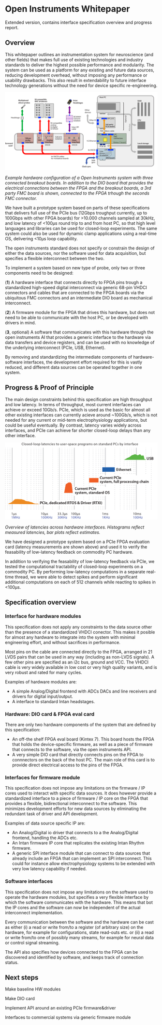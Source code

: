 # Open Instruments Whitepaper
Extended version, contains interface specification overview and progress report.

## Overview

This whitepaper outlines an instrumentation system for neuroscience (and other fields) that makes full use of existing technologies and industry standards to deliver the highest possible performance and modularity. The system can be used as a platform for any existing and future data sources, reducing development overhead, without imposing any performance or usability drawbacks. This also result in extendability to future interface technology generations without the need for device specific re-engineering.

![Example hardware configuration of a Open Instruments system with three connected breakout boards. In addition to the DIO board that provides the electrical connections between the FPGA and the breakout boards, a 3rd party FMC board is shown, connected to the FPGA trhough the seconds FMC connector.](imgs/system_overview.png)

_Example hardware configuration of a Open Instruments system with three connected breakout boards. In addition to the DIO board that provides the electrical connections between the FPGA and the breakout boards, a 3rd party FMC board is shown, connected to the FPGA trhough the seconds FMC connector._


We have built a prototype system based on parts of these specifications that delivers full use of the PCIe bus (12Gbps troughput currently, up to 100Gbps with other FPGA boards) for >10.000 channels sampled at 30kHz, and low latency of  <100μs round trip to and from host PC, so that high level languages and libraries can be used for closed-loop experiments. The same system could also be used for dynamic clamp applications using a real-time OS, delivering <10μs loop capability. 

The open instruments standard does not specify or constrain the design of either the data sources, nor the software used for data acquisition, but specifies a flexible interconnect between the two. 

To implement a system based on new type of probe, only two or three components need to be designed: 

(__1__) A hardware interface that connects directly to FPGA pins trough a standardized high-speed digital interconnect via generic 68-pin VHDCI connectors and cables that are connected to the FPGA boards via the ubiquitous FMC connectors and an intermediate DIO board as mechanical interconnect.

(__2__) A firmware module for the FPGA that drives this hardware, but does not need to be able to communicate with the host PC, or be developed with drivers in mind.

(__3__, optional) A software that communicates with this hardware through the open instruments AI that provides a generic interface to the hardware via data transfers and device registers, and can be used with no knowledge of the underlying interconnect (PCIe, USB, Ethernet).

By removing and standardizing the intermediate components of hardware-software interfaces, the development effort required for this is vastly reduced, and different data sources can be operated together in one system.

## Progress & Proof of Principle

The main design constraints behind this specification are high throughput and low latency. In terms of throughput, most current interfaces can achieve or exceed 10Gb/s. PCIe, which is used as the basic for almost all other existing interfaces can currently acieve around ~100Gb/s, which is not needed for any current or mid-term electrophysiology applications, but could be useful eventually. By contrast, latency varies widely across interfaces, and PCIe can achieve far shorter closed-loop delays than any other interface.

![Overview of latencies across hardware interfaces. Histograms reflect measured latencies, bar plots reflect estimates.](imgs/latencies_log_scale.png)

_Overview of latencies across hardware interfaces. Histograms reflect measured latencies, bar plots reflect estimates._

We have designed a prototype system based on a PCIe FPGA evaluation card (latency measurements are shown above) and used it to verify the feasability of low-latency feedback on commodity PC hardware. 

In addition to verifying the feasability of low-latency feedback via PCIe, we tested the computational tractability of closed-loop experiments on a commodity PC. By performing low-latency computations in a separate real-time thread, we were able to detect spikes and perform significant additional computations on each of 512 channels while reacting to spikes in <100μs.

## Specification overview

### Interface for hardware modules

This specification does not apply any constraints to the data source other than the presence of a standardized VHDCI conector. This makes it posible for almost any hardware to integrate into the system with minimal engineering effort, and without sacrifices in performance.

Most pins on the cable are connected directly to the FPGA, arranged in 21 LVDS pairs that can be used in any way (including as non-LVDS signals). A few other pins are specified as an i2c bus, ground and VCC. The VHDCI cable is very widely available in low cost or very high quality variants, and is very robust and rated for many cycles.

Examples of hardware modules are:
- A simple Analog/Digital frontend with ADCs DACs and line receivers and drivers for digital input/output.
- A interface to standard Intan headstages.

### Hardware: DIO card & FPGA eval card

There are only two hardware components of the system that are defined by this specification:
- An off-the shelf FPGA eval board (Kintex 7). This board hosts the FPGA that holds the device-specific firmware, as well as a piece of firmware that connects to the software, via the open instruments API.
- A very simple DIO card that directly connects pins on the FPGA to connnectors on the back of the host PC. The main role of this card is to provide direct electrical access to the pins of the FPGA.

### Interfaces for firmware module 

This specification does not impose any limitations on the firmware / IP cores used to interact with specific data sources. It does however provide a standardized interface to a piece of firmware / IP core on the FPGA that provides a flexible, bidirectional interconnect to the software. This minimizes development efforts for new data sources by eliminating the redundant task of driver and API development.

Examples of data source specific IP are:
- An Analog/Digital io driver that connects to a the Analog/Digital frontend, handling the ADCs etc.
- An Intan firmware IP core that replicates the existing Intan Rhythm firmware. 
- A generic SPI interface module that can connect to data sources that already include an FPGA that can implement an SPI interconnect. This could for instance allow electrophysiology systems to be extended with very low latency capability if needed.

### Software interfaces

This specification does not impose any limitations on the software used to operate the hardware modules, but specifies a very flexible interface by which the software communicates with the hardware. This means that bot the IP cores and the software can now be independent of the actual interconnect implementation.

Every communication between the software and the hardware can be cast as either (i) a read or write from/to a register (of arbitrary size) on the hardware, for example for configurations, state read-outs etc. or (ii) a read or write from/to one of possibly many streams, for example for neural data or control signal streaming.

The API also specifies how devices connected to the FPGA can be discovered and identified by software, and keeps track of connection status.

## Next steps

Make baseline HW modules

Make DIO card

Implement API around an existing PCIe  firmware&driver

Interfaces to commercial systems via generic firmware module

